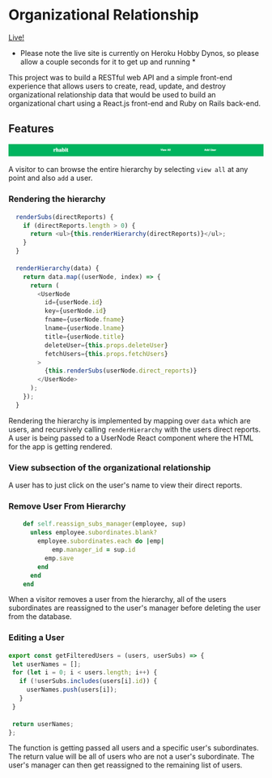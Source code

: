# Organizational Relationship

[Live!](https://rhabit-challenge.herokuapp.com/#/)
 * Please note the live site is currently on Heroku Hobby Dynos, so please allow a couple seconds for it to get up and running *

This project was to build a RESTful web API and a simple front-end experience that allows users to create, read, update, and destroy organizational relationship data that would be used to build an organizational chart using a React.js front-end and Ruby on Rails back-end.


## Features

![alt text](https://github.com/jonathanahn95/rhabit_challenge/blob/master/app/assets/images/header.png "Logo Title Text 1")


A visitor to can browse the entire hierarchy by selecting `view all` at any point and also `add` a user.

### Rendering the hierarchy
``` javascript
  renderSubs(directReports) {
    if (directReports.length > 0) {
      return <ul>{this.renderHierarchy(directReports)}</ul>;
    }
  }

  renderHierarchy(data) {
    return data.map((userNode, index) => {
      return (
        <UserNode
          id={userNode.id}
          key={userNode.id}
          fname={userNode.fname}
          lname={userNode.lname}
          title={userNode.title}
          deleteUser={this.props.deleteUser}
          fetchUsers={this.props.fetchUsers}
        >
          {this.renderSubs(userNode.direct_reports)}
        </UserNode>
      );
    });
  }
```

Rendering the hierarchy is implemented by mapping over `data` which are users, and recursively calling `renderHierarchy` with the users direct reports. A user is being passed to a UserNode React component where the HTML for the app is getting rendered.

### View subsection of the organizational relationship

A user has to just click on the user's name to view their direct reports.



### Remove User From Hierarchy
``` ruby
    def self.reassign_subs_manager(employee, sup)
      unless employee.subordinates.blank?
        employee.subordinates.each do |emp|
            emp.manager_id = sup.id
          emp.save
        end
      end
    end
```

When a visitor removes a user from the hierarchy, all of the users subordinates are reassigned to the user's manager before deleting the user from the database.

### Editing a User
 ``` javascript
 export const getFilteredUsers = (users, userSubs) => {
  let userNames = [];
  for (let i = 0; i < users.length; i++) {
    if (!userSubs.includes(users[i].id)) {
      userNames.push(users[i]);
    }
  }

  return userNames;
};
```
The function is getting passed all users and a specific user's subordinates. The return value will be all of users who are not a user's subordinate. The user's manager can then get reassigned to the remaining list of users.
